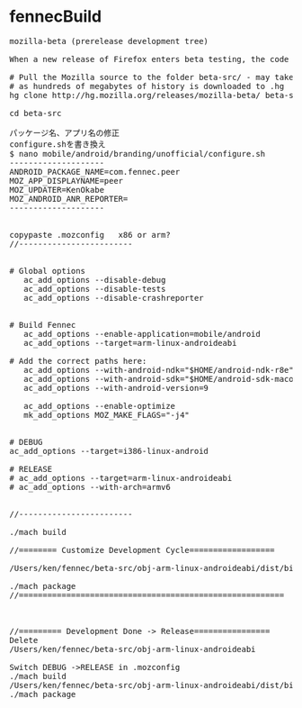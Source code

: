 fennecBuild
===========

<pre>
mozilla-beta (prerelease development tree)

When a new release of Firefox enters beta testing, the code is branched into  mozilla-beta. This code represents the expected next release of the Firefox browser, and should be pretty stable. If you want to build off this branch, you can clone the repository as follows:

# Pull the Mozilla source to the folder beta-src/ - may take a while 
# as hundreds of megabytes of history is downloaded to .hg
hg clone http://hg.mozilla.org/releases/mozilla-beta/ beta-src

cd beta-src

パッケージ名、アプリ名の修正
configure.shを書き換え
$ nano mobile/android/branding/unofficial/configure.sh
--------------------
ANDROID_PACKAGE_NAME=com.fennec.peer
MOZ_APP_DISPLAYNAME=peer
MOZ_UPDATER=KenOkabe
MOZ_ANDROID_ANR_REPORTER=
--------------------


copypaste .mozconfig   x86 or arm?
//------------------------


# Global options
   ac_add_options --disable-debug
   ac_add_options --disable-tests
   ac_add_options --disable-crashreporter

 
# Build Fennec
   ac_add_options --enable-application=mobile/android
   ac_add_options --target=arm-linux-androideabi

# Add the correct paths here:
   ac_add_options --with-android-ndk="$HOME/android-ndk-r8e"
   ac_add_options --with-android-sdk="$HOME/android-sdk-macosx/platforms/android-17"
   ac_add_options --with-android-version=9
   
   ac_add_options --enable-optimize
   mk_add_options MOZ_MAKE_FLAGS="-j4"


# DEBUG
ac_add_options --target=i386-linux-android

# RELEASE
# ac_add_options --target=arm-linux-androideabi
# ac_add_options --with-arch=armv6


//------------------------

./mach build

//======== Customize Development Cycle==================

/Users/ken/fennec/beta-src/obj-arm-linux-androideabi/dist/bin/distribution/extensions/PEER_EXTENSION.xpi

./mach package
//========================================================



//========= Development Done -> Release================
Delete 
/Users/ken/fennec/beta-src/obj-arm-linux-androideabi

Switch DEBUG ->RELEASE in .mozconfig
./mach build
/Users/ken/fennec/beta-src/obj-arm-linux-androideabi/dist/bin/distribution/extensions/PEER_EXTENSION.xpi
./mach package



</pre>
